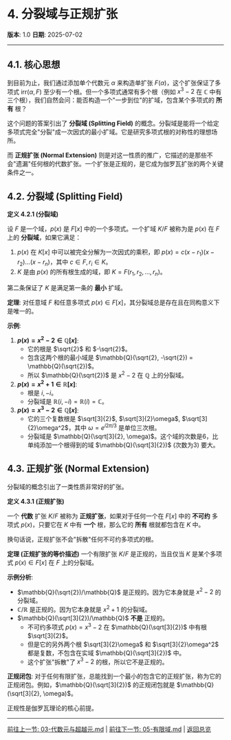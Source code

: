 # 4. 分裂域与正规扩张

**版本**: 1.0
**日期**: 2025-07-02

---

## 4.1. 核心思想

到目前为止，我们通过添加单个代数元 $\alpha$ 来构造单扩张 $F(\alpha)$，这个扩张保证了多项式 $\text{irr}(\alpha, F)$ 至少有一个根。但一个多项式通常有多个根（例如 $x^3-2$ 在 $\mathbb{C}$ 中有三个根），我们自然会问：能否构造一个"一步到位"的扩域，包含某个多项式的 **所有** 根？

这个问题的答案引出了 **分裂域 (Splitting Field)** 的概念。分裂域是能将一个给定多项式完全"分裂"成一次因式的最小扩域。它是研究多项式根的对称性的理想场所。

而 **正规扩张 (Normal Extension)** 则是对这一性质的推广，它描述的是那些不会"遗漏"任何根的代数扩张。一个扩张是正规的，是它成为伽罗瓦扩张的两个关键条件之一。

## 4.2. 分裂域 (Splitting Field)

**定义 4.2.1 (分裂域)**

设 $F$ 是一个域，$p(x)$ 是 $F[x]$ 中的一个多项式。一个扩域 $K/F$ 被称为是 $p(x)$ 在 $F$ 上的 **分裂域**，如果它满足：

1. $p(x)$ 在 $K[x]$ 中可以被完全分解为一次因式的乘积，即 $p(x) = c(x-r_1)(x-r_2)\dots(x-r_n)$，其中 $c \in F, r_i \in K$。
2. $K$ 是由 $p(x)$ 的所有根生成的域，即 $K = F(r_1, r_2, \dots, r_n)$。

第二条保证了 $K$ 是满足第一条的 **最小** 扩域。

**定理**: 对任意域 $F$ 和任意多项式 $p(x) \in F[x]$，其分裂域总是存在且在同构意义下是唯一的。

**示例**:

1. **$p(x) = x^2-2 \in \mathbb{Q}[x]$**:
    * 它的根是 $\sqrt{2}$ 和 $-\sqrt{2}$。
    * 包含这两个根的最小域是 $\mathbb{Q}(\sqrt{2}, -\sqrt{2}) = \mathbb{Q}(\sqrt{2})$。
    * 所以 $\mathbb{Q}(\sqrt{2})$ 是 $x^2-2$ 在 $\mathbb{Q}$ 上的分裂域。
2. **$p(x) = x^2+1 \in \mathbb{R}[x]$**:
    * 根是 $i, -i$。
    * 分裂域是 $\mathbb{R}(i, -i) = \mathbb{R}(i) = \mathbb{C}$。
3. **$p(x) = x^3-2 \in \mathbb{Q}[x]$**:
    * 它的三个复数根是 $\sqrt[3]{2}$, $\sqrt[3]{2}\omega$, $\sqrt[3]{2}\omega^2$，其中 $\omega = e^{i2\pi/3}$ 是单位三次根。
    * 分裂域是 $\mathbb{Q}(\sqrt[3]{2}, \omega)$。这个域的次数是6，比单纯添加一个根得到的域 $\mathbb{Q}(\sqrt[3]{2})$ (次数为3) 要大。

## 4.3. 正规扩张 (Normal Extension)

分裂域的概念引出了一类性质非常好的扩张。

**定义 4.3.1 (正规扩张)**

一个 **代数** 扩张 $K/F$ 被称为 **正规扩张**，如果对于任何一个在 $F[x]$ 中的 **不可约** 多项式 $p(x)$，只要它在 $K$ 中有 **一个** 根，那么它的 **所有** 根就都包含在 $K$ 中。

换句话说，正规扩张不会"拆散"任何不可约多项式的根。

**定理 (正规扩张的等价描述)**
一个有限扩张 $K/F$ 是正规的，当且仅当 $K$ 是某个多项式 $p(x) \in F[x]$ 在 $F$ 上的分裂域。

**示例分析**:

* $\mathbb{Q}(\sqrt{2})/\mathbb{Q}$ 是正规的。因为它本身就是 $x^2-2$ 的分裂域。
* $\mathbb{C}/\mathbb{R}$ 是正规的。因为它本身就是 $x^2+1$ 的分裂域。
* $\mathbb{Q}(\sqrt[3]{2})/\mathbb{Q}$ **不是** 正规的。
  * 不可约多项式 $p(x)=x^3-2$ 在 $\mathbb{Q}(\sqrt[3]{2})$ 中有根 $\sqrt[3]{2}$。
  * 但是它的另外两个根 $\sqrt[3]{2}\omega$ 和 $\sqrt[3]{2}\omega^2$ 都是复数，不包含在实域 $\mathbb{Q}(\sqrt[3]{2})$ 中。
  * 这个扩张"拆散"了 $x^3-2$ 的根，所以它不是正规的。

**正规闭包**: 对于任何有限扩张，总能找到一个最小的包含它的正规扩张，称为它的正规闭包。例如，$\mathbb{Q}(\sqrt[3]{2})$ 的正规闭包就是 $\mathbb{Q}(\sqrt[3]{2}, \omega)$。

正规性是伽罗瓦理论的核心前提。

---
[前往上一节: 03-代数元与超越元.md](./03-代数元与超越元.md) | [前往下一节: 05-有限域.md](./05-有限域.md) | [返回总览](./00-域论总览.md)
